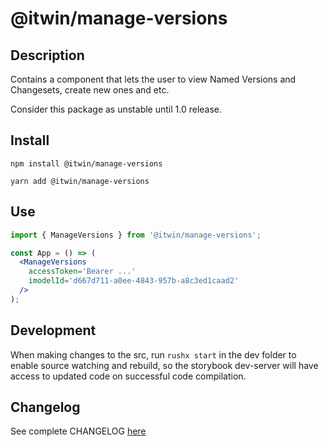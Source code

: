 # @itwin/manage-versions

## Description

Contains a component that lets the user to view Named Versions and Changesets, create new ones and etc.

Consider this package as unstable until 1.0 release.

## Install

```
npm install @itwin/manage-versions
```

```
yarn add @itwin/manage-versions
```

## Use

```jsx
import { ManageVersions } from '@itwin/manage-versions';

const App = () => (
  <ManageVersions 
    accessToken='Bearer ...'
    imodelId='d667d711-a0ee-4843-957b-a8c3ed1caad2'
  />
);
```

## Development

When making changes to the src, run `rushx start` in the dev folder to enable source watching and rebuild, so the storybook dev-server will have access to updated code on successful code compilation.

## Changelog

See complete CHANGELOG [here](./CHANGELOG.md)